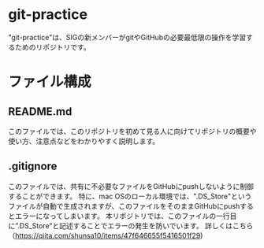 # git-practice
"git-practice"は、SIGの新メンバーがgitやGitHubの必要最低限の操作を学習するためのリポジトリです。

# ファイル構成
## README.md
このファイルでは、このリポジトリを初めて見る人に向けてリポジトリの概要や使い方、注意点などをわかりやすく説明します。

## .gitignore
このファイルでは、共有に不必要なファイルをGitHubにpushしないように制御することができます。
特に、mac OSのローカル環境では、".DS_Store"というファイルが自動で生成されますが、このファイルをそのままGitHubにpushするとエラーになってしまいます。
本リポジトリでは、このファイルの一行目に”.DS_Store"と記述することでエラーの発生を防いでいます。
詳しくはこちら（https://qiita.com/shunsa10/items/47f646655f5416501f29)